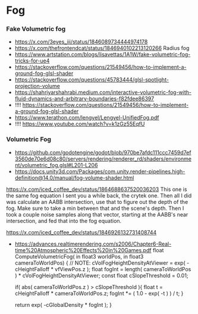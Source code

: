# Fog

### Fake Volumetric fog
- https://x.com/3eyes_iii/status/1846089734444974178
- https://x.com/thefrontendcat/status/1846940102213120266 Radius fog
- https://www.artstation.com/blogs/lisavettas/1A1W/fake-volumetric-fog-tricks-for-ue4
- https://stackoverflow.com/questions/21549456/how-to-implement-a-ground-fog-glsl-shader
- https://stackoverflow.com/questions/45783444/glsl-spotlight-projection-volume
- https://shahriyarshahrabi.medium.com/interactive-volumetric-fog-with-fluid-dynamics-and-arbitrary-boundaries-f82fdee86397
- !!!! https://stackoverflow.com/questions/21549456/how-to-implement-a-ground-fog-glsl-shader  
- https://www.terathon.com/lengyel/Lengyel-UnifiedFog.pdf
- !!!! https://www.youtube.com/watch?v=k1zGz55EqfU

### Volumetric Fog
- https://github.com/godotengine/godot/blob/970be7afdc111ccc7459d7ef3560de70e6d08c80/servers/rendering/renderer_rd/shaders/environment/volumetric_fog.glsl#L201-L206
- https://docs.unity3d.com/Packages/com.unity.render-pipelines.high-definition@14.0/manual/fog-volume-shader.html


https://x.com/iced_coffee_dev/status/1864688637520036203
This one is the same fog equation I sent you a while back, the crytek one. Then all I did was calculate an AABB intersection, use that to figure out the depth of the fog. Make sure to take a min between that and the scene's depth. Then I took a couple noise samples along that vector, starting at the AABB's near intersection, and fed that into the fog equation.

https://x.com/iced_coffee_dev/status/1846926132731408744
- https://advances.realtimerendering.com/s2006/Chapter6-Real-time%20Atmospheric%20Effects%20in%20Games.pdf
float ComputeVolumetricFog( in float3 worldPos, in float3 cameraToWorldPos) { 
    // NOTE: cVolFogHeightDensityAtViewer = exp( -cHeightFalloff * vfViewPos.z ); 
    float fogInt = length( cameraToWorldPos ) * 
    cVolFogHeightDensityAtViewer; 
    const float cSlopeThreshold = 0.01;

    if( abs( cameraToWorldPos.z ) > cSlopeThreshold ){ 
        float t = cHeightFalloff * cameraToWorldPos.z; 
        fogInt *= ( 1.0 - exp( -t ) ) / t; 
    }

    return exp( -cGlobalDensity * fogInt ); 
}